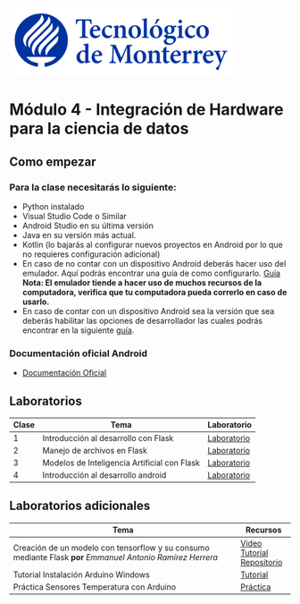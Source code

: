 ![Tec de Monterrey](images/logotecmty.png)
# Módulo 4 - Integración de Hardware para la ciencia de datos

## Como empezar
### Para la clase necesitarás lo siguiente:

- Python instalado
- Visual Studio Code o Similar
- Android Studio en su última versión
- Java en su versión más actual.
- Kotlin (lo bajarás al configurar nuevos proyectos en Android por lo que no requieres configuración adicional)
- En caso de no contar con un dispositivo Android deberás hacer uso del emulador. Aquí podrás encontrar una guía de como configurarlo. [Guía](https://developer.android.com/design-for-safety/privacy-sandbox/download?hl=es-419#:~:text=Set%20up%20an%20Android%20device%20emulator%20image,-To%20set%20up&text=Install%20the%20latest%20Canary%20build,it%20isn't%20already%20installed.) **Nota: El emulador tiende a hacer uso de muchos recursos de la computadora, verifica que tu computadora pueda correrlo en caso de usarlo.**
- En caso de contar con un dispositivo Android sea la versión que sea deberás habilitar las opciones de desarrollador las cuales podrás encontrar en la siguiente [guía](https://developer.android.com/studio/debug/dev-options?hl=es-419).

### Documentación oficial Android
- [Documentación Oficial](https://developer.android.com/?hl=es-419)


## Laboratorios

| Clase | Tema | Laboratorio |
| ----- |----- | ----------- | 
| 1     | Introducción al desarrollo con Flask | [Laboratorio](labs/1_intro_flask.md)
| 2 | Manejo de archivos en Flask | [Laboratorio](labs/2_archivos_flask.md) |
| 3 | Modelos de Inteligencia Artificial con Flask | [Laboratorio](labs/3_modelos_ia_flask.md) |
| 4 | Introducción al desarrollo android | [Laboratorio](labs/3_modelos_ia_flask.md) |


## Laboratorios adicionales
| Tema  | Recursos |
| ----- | ----------- | 
| Creación de un modelo con tensorflow y su consumo mediante Flask **por** *Emmanuel Antonio Ramírez Herrera* | [Video Tutorial](https://www.youtube.com/@WebCNN/videos)<br> [Repositorio](https://github.com/maneroto/agro-ai)
| Tutorial Instalación Arduino Windows | [Tutorial](recursos/Tutorial%20Instalacion%20Arduino.pdf) |
| Práctica Sensores Temperatura con Arduino | [Práctica](recursos/Practica%20Sensores%20de%20Temperatura%20con%20Arduino.pdf) |